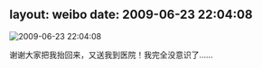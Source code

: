 layout: weibo
date: 2009-06-23 22:04:08
---
<meta name="referrer" content="no-referrer" />

<img src="/images/favicon.ico" style="float: left;"/>2009-06-23 22:04:08

谢谢大家把我抬回来，又送我到医院！我完全没意识了……

